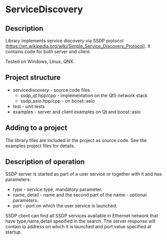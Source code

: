 # ServiceDiscovery

## Description
Library implements service discovery via SSDP protocol (https://en.wikipedia.org/wiki/Simple_Service_Discovery_Protocol). It contains code for both server and client.

Tested on Windows, Linux, QNX.

## Project structure
* servicediscovery - source code files
  * ssdp_qt.hpp/cpp - implementation on the Qt5 network stack
  * ssdp_asio.hpp/cpp - on boost::asio
* test - unit tests 
* examples - server and client examples on Qt and boost::asio
  
## Adding to a project
The library files are included in the project as source code.
See the examples project files for details.

## Description of operation

SSDP server is started as part of a user service or together with it and has parameters:
* type - service type, mandatory parameter.
* name, detail - name and the second part of the name - optional parameters.
* port - port on which the user service is launched.

SSDP client can find all SSDP services available in Ethernet network that have type,name,detail specified in the search. The server response will contain ip address on which it is launched and port value specified at startup.

